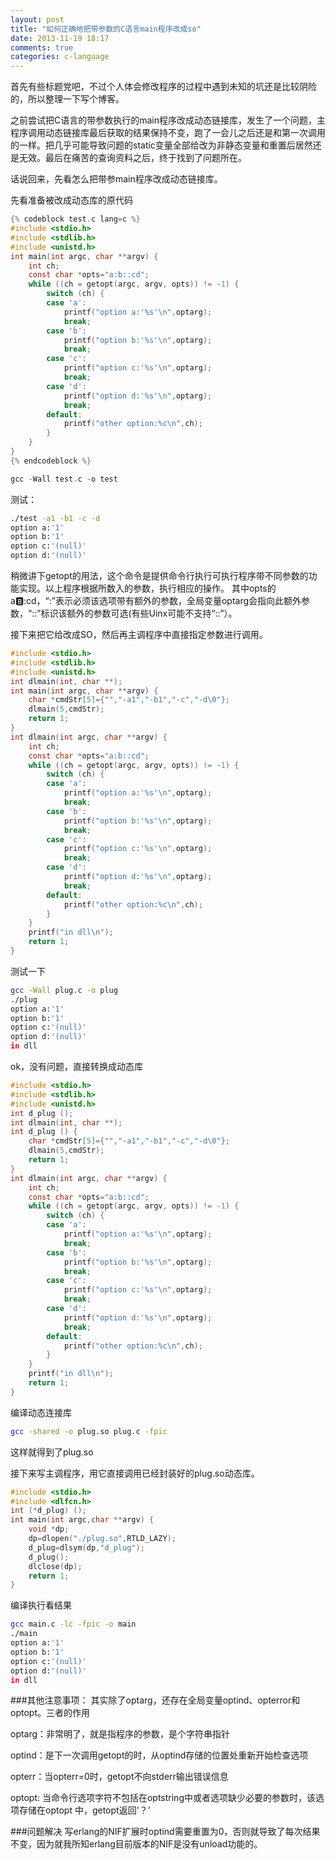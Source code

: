 ```yaml
---
layout: post
title: "如何正确地把带参数的C语言main程序改成so"
date: 2013-11-19 18:17
comments: true
categories: c-language 
---
```


首先有些标题党吧，不过个人体会修改程序的过程中遇到未知的坑还是比较阴险的，所以整理一下写个博客。

之前尝试把C语言的带参数执行的main程序改成动态链接库，发生了一个问题，主程序调用动态链接库最后获取的结果保持不变，跑了一会儿之后还是和第一次调用的一样。把几乎可能导致问题的static变量全部给改为非静态变量和重置后居然还是无效。最后在痛苦的查询资料之后，终于找到了问题所在。

话说回来，先看怎么把带参main程序改成动态链接库。

<!-- more -->

先看准备被改成动态库的原代码
```c
{% codeblock test.c lang=c %}
#include <stdio.h>
#include <stdlib.h>
#include <unistd.h>
int main(int argc, char **argv) {
    int ch;
    const char *opts="a:b::cd";
    while ((ch = getopt(argc, argv, opts)) != -1) {
        switch (ch) {
        case 'a':
            printf("option a:'%s'\n",optarg);
            break;
        case 'b':
            printf("option b:'%s'\n",optarg);
            break;
        case 'c':
            printf("option c:'%s'\n",optarg);
            break;
        case 'd':
            printf("option d:'%s'\n",optarg);
            break;
        default:
            printf("other option:%c\n",ch);
        }
    }
}
{% endcodeblock %}
```

```c
gcc -Wall test.c -o test
```
测试：
```sh
./test -a1 -b1 -c -d
option a:'1'
option b:'1'
option c:'(null)'
option d:'(null)'
```
稍微讲下getopt的用法，这个命令是提供命令行执行可执行程序带不同参数的功能实现。以上程序根据所数入的参数，执行相应的操作。
其中opts的a:b::cd，“:”表示必须该选项带有额外的参数，全局变量optarg会指向此额外参数，“::”标识该额外的参数可选(有些Uinx可能不支持“::”）。

接下来把它给改成SO，然后再主调程序中直接指定参数进行调用。
```c
#include <stdio.h>
#include <stdlib.h>
#include <unistd.h>
int dlmain(int, char **);
int main(int argc, char **argv) {
    char *cmdStr[5]={"","-a1","-b1","-c","-d\0"};
    dlmain(5,cmdStr);
    return 1;
}
int dlmain(int argc, char **argv) {
    int ch;
    const char *opts="a:b::cd";
    while ((ch = getopt(argc, argv, opts)) != -1) {
        switch (ch) {
        case 'a':
            printf("option a:'%s'\n",optarg);
            break;
        case 'b':
            printf("option b:'%s'\n",optarg);
            break;
        case 'c':
            printf("option c:'%s'\n",optarg);
            break;
        case 'd':
            printf("option d:'%s'\n",optarg);
            break;
        default:
            printf("other option:%c\n",ch);
        }
    }
    printf("in dll\n");
    return 1;
}
```
测试一下
```sh
gcc -Wall plug.c -o plug
./plug
option a:'1'
option b:'1'
option c:'(null)'
option d:'(null)'
in dll
```
ok，没有问题，直接转换成动态库
```c
#include <stdio.h>
#include <stdlib.h>
#include <unistd.h>
int d_plug ();
int dlmain(int, char **);
int d_plug () {
    char *cmdStr[5]={"","-a1","-b1","-c","-d\0"};
    dlmain(5,cmdStr);
    return 1;
}
int dlmain(int argc, char **argv) {
    int ch;
    const char *opts="a:b::cd";
    while ((ch = getopt(argc, argv, opts)) != -1) {
        switch (ch) {
        case 'a':
            printf("option a:'%s'\n",optarg);
            break;
        case 'b':
            printf("option b:'%s'\n",optarg);
            break;
        case 'c':
            printf("option c:'%s'\n",optarg);
            break;
        case 'd':
            printf("option d:'%s'\n",optarg);
            break;
        default:
            printf("other option:%c\n",ch);
        }
    }
    printf("in dll\n");
    return 1;
}
```

编译动态连接库
```sh
gcc -shared -o plug.so plug.c -fpic
```
这样就得到了plug.so

接下来写主调程序，用它直接调用已经封装好的plug.so动态库。
```c
#include <stdio.h>
#include <dlfcn.h>
int (*d_plug) ();
int main(int argc,char **argv) {
    void *dp;
    dp=dlopen("./plug.so",RTLD_LAZY);
    d_plug=dlsym(dp,"d_plug");
    d_plug();
    dlclose(dp);
    return 1;
}
```
编译执行看结果
```sh
gcc main.c -lc -fpic -o main
./main
option a:'1'
option b:'1'
option c:'(null)'
option d:'(null)'
in dll
```

###其他注意事项：
其实除了optarg，还存在全局变量optind、opterror和optopt。三者的作用

optarg：非常明了，就是指程序的参数，是个字符串指针

optind：是下一次调用getopt的时，从optind存储的位置处重新开始检查选项

opterr：当opterr=0时，getopt不向stderr输出错误信息

optopt: 当命令行选项字符不包括在optstring中或者选项缺少必要的参数时，该选项存储在optopt 中，getopt返回'？’


###问题解决
写erlang的NIF扩展时optind需要重置为0，否则就导致了每次结果不变，因为就我所知erlang目前版本的NIF是没有unload功能的。

